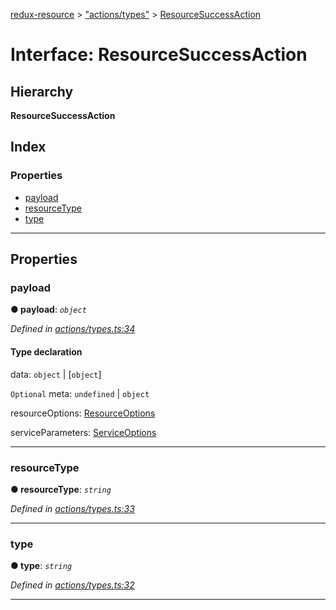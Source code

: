 [redux-resource](../README.md) > ["actions/types"](../modules/_actions_types_.md) > [ResourceSuccessAction](../interfaces/_actions_types_.resourcesuccessaction.md)

# Interface: ResourceSuccessAction

## Hierarchy

**ResourceSuccessAction**

## Index

### Properties

* [payload](_actions_types_.resourcesuccessaction.md#payload)
* [resourceType](_actions_types_.resourcesuccessaction.md#resourcetype)
* [type](_actions_types_.resourcesuccessaction.md#type)

---

## Properties

<a id="payload"></a>

###  payload

**● payload**: *`object`*

*Defined in [actions/types.ts:34](https://github.com/rcelha/redux-resource/blob/1562510/src/actions/types.ts#L34)*

#### Type declaration

 data: `object` \| [`object`]

`Optional`  meta: `undefined` \| `object`

 resourceOptions: [ResourceOptions](_actions_types_.resourceoptions.md)

 serviceParameters: [ServiceOptions](_actions_types_.serviceoptions.md)

___
<a id="resourcetype"></a>

###  resourceType

**● resourceType**: *`string`*

*Defined in [actions/types.ts:33](https://github.com/rcelha/redux-resource/blob/1562510/src/actions/types.ts#L33)*

___
<a id="type"></a>

###  type

**● type**: *`string`*

*Defined in [actions/types.ts:32](https://github.com/rcelha/redux-resource/blob/1562510/src/actions/types.ts#L32)*

___

